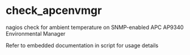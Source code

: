 # check_apcenvmgr
nagios check for ambient temperature on SNMP-enabled APC AP9340 Environmental Manager

Refer to embedded documentation in script for usage details

